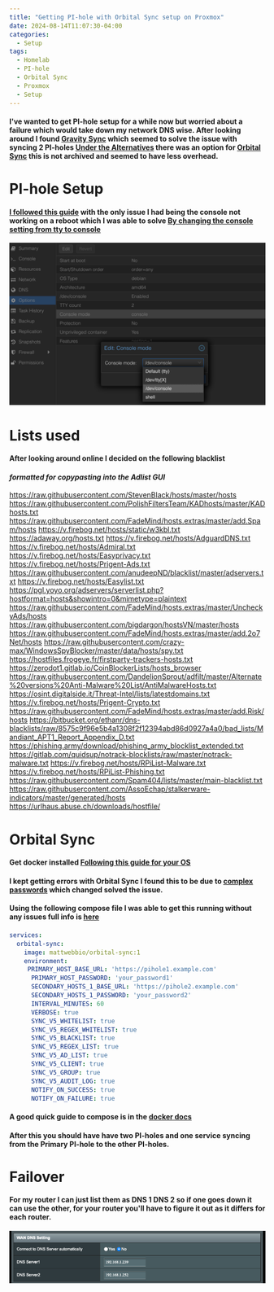 ```yaml
---
title: "Getting PI-hole with Orbital Sync setup on Proxmox"
date: 2024-08-14T11:07:30-04:00
categories:
  - Setup
tags:
  - Homelab
  - PI-hole
  - Orbital Sync
  - Proxmox
  - Setup
---
```

#### I've wanted to get PI-hole setup for a while now but worried about a failure which would take down my network DNS wise. After looking around I found [Gravity Sync](https://github.com/vmstan/gravity-sync/blob/master/README.md) which seemed to solve the issue with syncing 2 PI-holes [Under the Alternatives](https://github.com/vmstan/gravity-sync/wiki/Alternatives) there was an option for [Orbital Sync](https://orbitalsync.com) this is not archived and seemed to have less overhead. 


# PI-hole Setup

#### [I followed this guide](https://www.wundertech.net/how-to-install-pi-hole-on-proxmox/) with the only issue I had being the console not working on a reboot which I was able to solve [By changing the console setting from tty to console](https://www.reddit.com/r/Proxmox/comments/11cihzd/help_new_container_blank_screen/ja3ehgl/)

![](/assets/images/TTY_Error.png)

# Lists used

#### After looking around online I decided on the following blacklist 

#### *formatted for copypasting into the Adlist GUI*

https://raw.githubusercontent.com/StevenBlack/hosts/master/hosts https://raw.githubusercontent.com/PolishFiltersTeam/KADhosts/master/KADhosts.txt https://raw.githubusercontent.com/FadeMind/hosts.extras/master/add.Spam/hosts https://v.firebog.net/hosts/static/w3kbl.txt https://adaway.org/hosts.txt https://v.firebog.net/hosts/AdguardDNS.txt https://v.firebog.net/hosts/Admiral.txt https://v.firebog.net/hosts/Easyprivacy.txt https://v.firebog.net/hosts/Prigent-Ads.txt https://raw.githubusercontent.com/anudeepND/blacklist/master/adservers.txt https://v.firebog.net/hosts/Easylist.txt https://pgl.yoyo.org/adservers/serverlist.php?hostformat=hosts&showintro=0&mimetype=plaintext https://raw.githubusercontent.com/FadeMind/hosts.extras/master/UncheckyAds/hosts https://raw.githubusercontent.com/bigdargon/hostsVN/master/hosts https://raw.githubusercontent.com/FadeMind/hosts.extras/master/add.2o7Net/hosts https://raw.githubusercontent.com/crazy-max/WindowsSpyBlocker/master/data/hosts/spy.txt https://hostfiles.frogeye.fr/firstparty-trackers-hosts.txt https://zerodot1.gitlab.io/CoinBlockerLists/hosts_browser https://raw.githubusercontent.com/DandelionSprout/adfilt/master/Alternate%20versions%20Anti-Malware%20List/AntiMalwareHosts.txt https://osint.digitalside.it/Threat-Intel/lists/latestdomains.txt https://v.firebog.net/hosts/Prigent-Crypto.txt https://raw.githubusercontent.com/FadeMind/hosts.extras/master/add.Risk/hosts https://bitbucket.org/ethanr/dns-blacklists/raw/8575c9f96e5b4a1308f2f12394abd86d0927a4a0/bad_lists/Mandiant_APT1_Report_Appendix_D.txt https://phishing.army/download/phishing_army_blocklist_extended.txt https://gitlab.com/quidsup/notrack-blocklists/raw/master/notrack-malware.txt https://v.firebog.net/hosts/RPiList-Malware.txt https://v.firebog.net/hosts/RPiList-Phishing.txt https://raw.githubusercontent.com/Spam404/lists/master/main-blacklist.txt https://raw.githubusercontent.com/AssoEchap/stalkerware-indicators/master/generated/hosts https://urlhaus.abuse.ch/downloads/hostfile/

# Orbital Sync

#### Get docker installed [Following this guide for your OS](https://docs.docker.com/engine/install/)

#### I kept getting errors with Orbital Sync I found this to be due to  [complex passwords](https://github.com/mattwebbio/orbital-sync/issues/185) which changed solved the issue. 

#### Using the following compose file I was able to get this running without any issues full info is [here](https://orbitalsync.com/CONFIG.html)

```yaml
services:
  orbital-sync:
    image: mattwebbio/orbital-sync:1
    environment:
     PRIMARY_HOST_BASE_URL: 'https://pihole1.example.com'
      PRIMARY_HOST_PASSWORD: 'your_password1'
      SECONDARY_HOSTS_1_BASE_URL: 'https://pihole2.example.com'
      SECONDARY_HOSTS_1_PASSWORD: 'your_password2'
      INTERVAL_MINUTES: 60
      VERBOSE: true
      SYNC_V5_WHITELIST: true
      SYNC_V5_REGEX_WHITELIST: true
      SYNC_V5_BLACKLIST: true
      SYNC_V5_REGEX_LIST: true
      SYNC_V5_AD_LIST: true
      SYNC_V5_CLIENT: true
      SYNC_V5_GROUP: true
      SYNC_V5_AUDIT_LOG: true
      NOTIFY_ON_SUCCESS: true
      NOTIFY_ON_FAILURE: true
```

#### A good quick guide to compose is in the [docker docs](https://docs.docker.com/compose/gettingstarted/#step-2-define-services-in-a-compose-file)

#### After this you should have have two PI-holes and one service syncing from the Primary PI-hole to the other PI-holes.

# Failover

#### For my router I can just list them as DNS 1 DNS 2 so if one goes down it can use the other, for your router you'll have to figure it out as it differs for each router.

![](/assets/images/DNS_Example.png)
